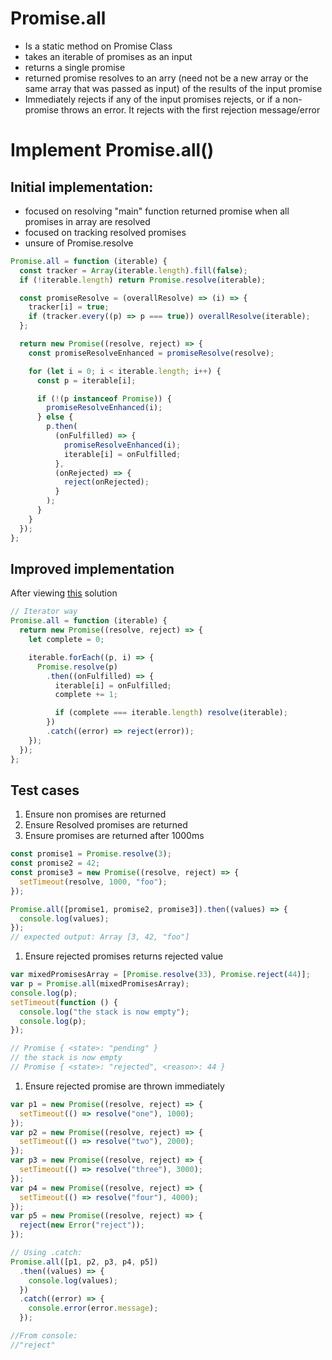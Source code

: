 # Promise.all 

- Is a static method on Promise Class
- takes an iterable of promises as an input
- returns a single promise
- returned promise resolves to an arry (need not be a new array or the same array that was passed as input) of the results of the input promise 
- Immediately rejects if any of the input promises rejects, or if a non-promise throws an error. It rejects with the first rejection message/error

# Implement Promise.all()

## Initial implementation:

- focused on resolving "main" function returned promise when all promises in array are resolved
- focused on tracking resolved promises
- unsure of Promise.resolve

```js
Promise.all = function (iterable) {
  const tracker = Array(iterable.length).fill(false);
  if (!iterable.length) return Promise.resolve(iterable);

  const promiseResolve = (overallResolve) => (i) => {
    tracker[i] = true;
    if (tracker.every((p) => p === true)) overallResolve(iterable);
  };

  return new Promise((resolve, reject) => {
    const promiseResolveEnhanced = promiseResolve(resolve);

    for (let i = 0; i < iterable.length; i++) {
      const p = iterable[i];

      if (!(p instanceof Promise)) {
        promiseResolveEnhanced(i);
      } else {
        p.then(
          (onFulfilled) => {
            promiseResolveEnhanced(i);
            iterable[i] = onFulfilled;
          },
          (onRejected) => {
            reject(onRejected);
          }
        );
      }
    }
  });
};
```

## Improved implementation

After viewing [this](https://medium.com/@copperwall/implementing-promise-all-575a07db509a) solution

```js
// Iterator way
Promise.all = function (iterable) {
  return new Promise((resolve, reject) => {
    let complete = 0;

    iterable.forEach((p, i) => {
      Promise.resolve(p)
        .then((onFulfilled) => {
          iterable[i] = onFulfilled;
          complete += 1;

          if (complete === iterable.length) resolve(iterable);
        })
        .catch((error) => reject(error));
    });
  });
};
```

## Test cases

1. Ensure non promises are returned
2. Ensure Resolved promises are returned
3. Ensure promises are returned after 1000ms

```js
const promise1 = Promise.resolve(3);
const promise2 = 42;
const promise3 = new Promise((resolve, reject) => {
  setTimeout(resolve, 1000, "foo");
});

Promise.all([promise1, promise2, promise3]).then((values) => {
  console.log(values);
});
// expected output: Array [3, 42, "foo"]
```

1. Ensure rejected promises returns rejected value

```js
var mixedPromisesArray = [Promise.resolve(33), Promise.reject(44)];
var p = Promise.all(mixedPromisesArray);
console.log(p);
setTimeout(function () {
  console.log("the stack is now empty");
  console.log(p);
});

// Promise { <state>: "pending" }
// the stack is now empty
// Promise { <state>: "rejected", <reason>: 44 }
```

1. Ensure rejected promise are thrown immediately

```js
var p1 = new Promise((resolve, reject) => {
  setTimeout(() => resolve("one"), 1000);
});
var p2 = new Promise((resolve, reject) => {
  setTimeout(() => resolve("two"), 2000);
});
var p3 = new Promise((resolve, reject) => {
  setTimeout(() => resolve("three"), 3000);
});
var p4 = new Promise((resolve, reject) => {
  setTimeout(() => resolve("four"), 4000);
});
var p5 = new Promise((resolve, reject) => {
  reject(new Error("reject"));
});

// Using .catch:
Promise.all([p1, p2, p3, p4, p5])
  .then((values) => {
    console.log(values);
  })
  .catch((error) => {
    console.error(error.message);
  });

//From console:
//"reject"
```
